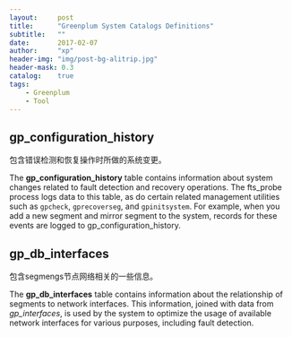 ```yaml
---
layout:     post
title:      "Greenplum System Catalogs Definitions"
subtitle:   ""
date:       2017-02-07
author:     "xp"
header-img: "img/post-bg-alitrip.jpg"
header-mask: 0.3
catalog:    true
tags:
    - Greenplum
    - Tool
---
```


## gp\_configuration\_history
包含错误检测和恢复操作时所做的系统变更。

The **gp\_configuration\_history** table contains information about system changes related to fault detection and recovery operations. The fts_probe process logs data to this table, as do certain related management utilities such as `gpcheck`, `gprecoverseg`, and `gpinitsystem`. For example, when you add a new segment and mirror segment to the system, records for these events are logged to gp\_configuration\_history.

## gp\_db\_interfaces
包含segmengs节点网络相关的一些信息。

The **gp\_db\_interfaces** table contains information about the relationship of segments to network interfaces. This information, joined with data from *gp\_interfaces*, is used by the system to optimize the usage of available network interfaces for various purposes, including fault detection.
